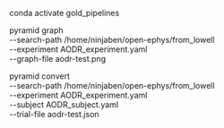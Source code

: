 conda activate gold_pipelines

pyramid graph \
--search-path /home/ninjaben/open-ephys/from_lowell \
--experiment AODR_experiment.yaml \
--graph-file aodr-test.png

pyramid convert \
--search-path /home/ninjaben/open-ephys/from_lowell \
--experiment AODR_experiment.yaml \
--subject AODR_subject.yaml \
--trial-file aodr-test.json
